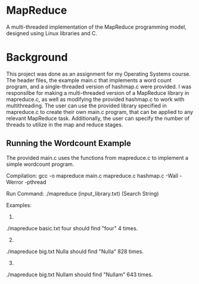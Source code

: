 # MapReduce
A multi-threaded implementation of the MapReduce programming model, designed using Linux libraries and C.

# Background
This project was done as an assignment for my Operating Systems course. The header files, the example main.c that implements a word count program, and a single-threaded version of hashmap.c were provided. I was responsilbe for making a multi-threaded version of a MapReduce library in mapreduce.c, as well as modifying the provided hashmap.c to work with multithreading. The user can use the provided library specified in mapreduce.c to create their own main.c program, that can be applied to any relevant MapReduce task. Additionally, the user can specify the number of threads to utilize in the map and reduce stages.

## Running the Wordcount Example

The provided main.c uses the functions from mapreduce.c to implement a simple wordcount program.

Compilation:
gcc -o mapreduce main.c mapreduce.c hashmap.c -Wall -Werror -pthread

Run Command:
./mapreduce (input_library.txt) (Search String)

Examples:

1.
./mapreduce basic.txt four
should find "four" 4 times.

2.
./mapreduce big.txt Nulla
should find "Nulla" 828 times.

3.
./mapreduce big.txt Nullam
should find "Nullam" 643 times.
